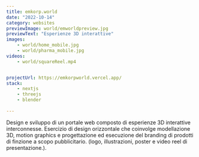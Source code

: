 ```yaml
---
title: emkorp.world
date: "2022-10-14"
category: websites
previewImage: world/emworldpreview.jpg
previewText: "Esperienze 3D interattive"
images:
    - world/home_mobile.jpg
    - world/pharma_mobile.jpg
videos:
    - world/squareReel.mp4


projectUrl: https://emkorpworld.vercel.app/
stack:
    - nextjs
    - threejs
    - blender
    
---
```


Design e sviluppo di un portale web composto di esperienze 3D interattive interconnesse. Esercizio di design orizzontale che coinvolge modellazione 3D, motion graphics e progettazione ed esecuzione del branding di prodotti di finzione a scopo pubblicitario. (logo, illustrazioni, poster e video reel di presentazione.). 